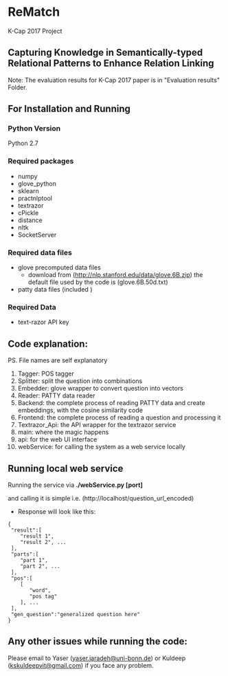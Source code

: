 # ReMatch
K-Cap 2017 Project 
## Capturing Knowledge in Semantically-typed Relational Patterns to Enhance Relation Linking
Note: The evaluation results for K-Cap 2017 paper is in "Evaluation results" Folder.

## For Installation and Running

### Python Version
Python 2.7

### Required packages
* numpy
* glove_python
* sklearn
* practnlptool
* textrazor
* cPickle
* distance
* nltk
* SocketServer

### Required data files
* glove precomputed data files
  - download from (http://nlp.stanford.edu/data/glove.6B.zip) the default file used by the code is (glove.6B.50d.txt)
* patty data files (included <not big>)

### Required Data
* text-razor API key

## Code explanation:
PS. File names are self explanatory

1. Tagger: POS tagger
1. Splitter: split the question into combinations
1. Embedder: glove wrapper to convert question into vectors
1. Reader: PATTY data reader
1. Backend: the complete process of reading PATTY data and create embeddings, with the cosine similarity code
1. Frontend: the complete process of reading a question and processing it
1. Textrazor_Api: the API wrapper for the textrazor service
1. main: where the magic happens
1. api: for the web UI interface
1. webService: for calling the system as a web service locally

## Running local web service
Running the service via **./webService.py [port]**


and calling it is simple i.e. (http://localhost/question_url_encoded)
  - Response will look like this:
  ```
  {
   "result":[
      "result 1",
      "result 2", ...
   ],
   "parts":[
      "part 1",
      "part 2", ...
   ],
   "pos":[
      [
         "word",
         "pos tag"
      ], ...
   ],
   "gen_question":"generalized question here"
}
  ```


## Any other issues while running the code:
Please email to Yaser (yaser.jaradeh@uni-bonn.de) or Kuldeep (kskuldeepvit@gmail.com) if you face any problem.

